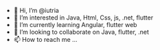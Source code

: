 - 👋 Hi, I’m @iutria
- 👀 I’m interested in Java, Html, Css, js, .net, flutter
- 🌱 I’m currently learning Angular, flutter web
- 💞️ I’m looking to collaborate on Java, flutter, .net
- 📫 How to reach me ...
